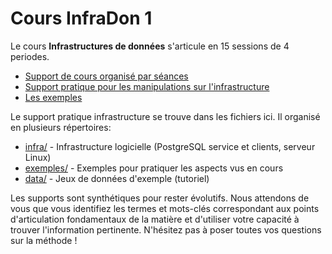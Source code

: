 <!-- ![HEIG-VD](https://heig-vd.ch/images/heig-vd-logo.gif)<br> -->
Cours InfraDon 1
=

Le cours **Infrastructures de données** s'articule en 15 sessions de 4 periodes.
- [Support de cours organisé par séances](https://github.com/damiencorpataux/infradon1/wiki)
- [Support pratique pour les manipulations sur l'infrastructure](infra/)
- [Les exemples](examples/)
<!-- - [Questions & Réponses](https://github.com/damiencorpataux/infradon1/issues) ? -->

Le support pratique infrastructure se trouve dans les fichiers ici. Il organisé en plusieurs répertoires:
- [infra/](infra/) - Infrastructure logicielle (PostgreSQL service et clients, serveur Linux)
- [exemples/](exemples/) - Exemples pour pratiquer les aspects vus en cours
- [data/](data/) - Jeux de données d'exemple (tutoriel)

Les supports sont synthétiques pour rester évolutifs. Nous attendons de vous que vous identifiez les termes et mots-clés correspondant aux points d'articulation fondamentaux de la matière et d'utiliser votre capacité à trouver l'information pertinente. N'hésitez pas à poser toutes vos questions sur la méthode !
